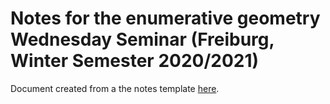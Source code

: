 # Notes for the enumerative geometry Wednesday Seminar (Freiburg, Winter Semester 2020/2021)

Document created from a the notes template [here](https://github.com/pedro-nlb/latex-templates).

